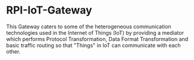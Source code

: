 # RPI-IoT-Gateway
This Gateway caters to some of the heterogeneous communication technologies used in the Internet of Things (IoT) by providing a mediator which performs Protocol Transformation, Data Format Transformation and basic traffic routing so that "Things" in IoT can communicate with each other. 
